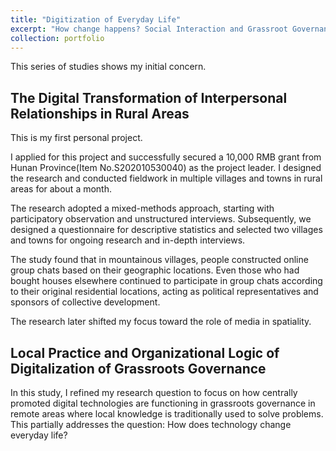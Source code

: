 ```yaml
---
title: "Digitization of Everyday Life"
excerpt: "How change happens? Social Interaction and Grassroot Governance"
collection: portfolio
---
```


This series of studies shows my initial concern.

## The Digital Transformation of Interpersonal Relationships in Rural Areas

This is my first personal project. 

I applied for this project and successfully secured a 10,000 RMB grant from Hunan Province(Item No.S202010530040) as the project leader. I designed the research and conducted fieldwork in multiple villages and towns in rural areas for about a month.

The research adopted a mixed-methods approach, starting with participatory observation and unstructured interviews. Subsequently, we designed a questionnaire for descriptive statistics and selected two villages and towns for ongoing research and in-depth interviews.

The study found that in mountainous villages, people constructed online group chats based on their geographic locations. Even those who had bought houses elsewhere continued to participate in group chats according to their original residential locations, acting as political representatives and sponsors of collective development.

The research later shifted my focus toward the role of media in spatiality.

## Local Practice and Organizational Logic of Digitalization of Grassroots Governance

In this study, I refined my research question to focus on how centrally promoted digital technologies are functioning in grassroots governance in remote areas where local knowledge is traditionally used to solve problems. This partially addresses the question: How does technology change everyday life?


